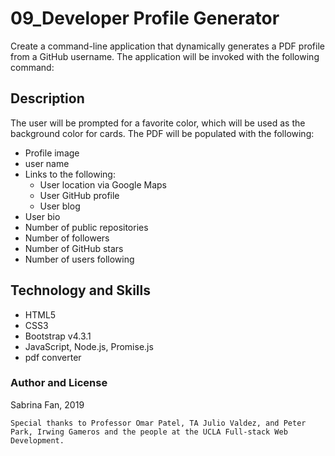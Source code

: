 # 09_Developer Profile Generator
Create a command-line application that dynamically generates a PDF profile from a GitHub username. The application will be invoked with the following command:

## Description

The user will be prompted for a favorite color, which will be used as the background color for cards.
The PDF will be populated with the following:

* Profile image
* user name
* Links to the following:
  * User location via Google Maps
  * User GitHub profile
  * User blog
* User bio
* Number of public repositories
* Number of followers
* Number of GitHub stars
* Number of users following

## Technology and Skills

* HTML5
* CSS3
* Bootstrap v4.3.1
* JavaScript, Node.js, Promise.js
* pdf converter

### Author and License
Sabrina Fan, 2019

    Special thanks to Professor Omar Patel, TA Julio Valdez, and Peter Park, Irwing Gameros and the people at the UCLA Full-stack Web Development.